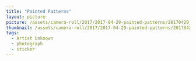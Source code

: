 ```yaml
---
title: "Painted Patterns"
layout: picture
picture: /assets/camera-roll/2017/2017-04-29-painted-patterns/20170429_221236507_iOS.jpg
thumbnail: /assets/camera-roll/2017/2017-04-29-painted-patterns/20170429_221236507_iOS-thumbnail.jpg
tags:
  - Artist Unknown
  - photograph
  - sticker
---
```

